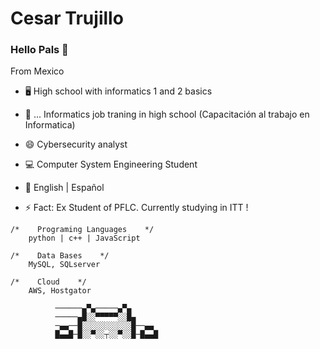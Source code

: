 # Cesar Trujillo

### Hello Pals 👋

From Mexico 

- 🖥 High school with informatics 1 and 2 basics

- 📲 ... Informatics job traning in high school (Capacitación al trabajo en Informatica)

- 😄 Cybersecurity analyst

- 💻 Computer System Engineering Student

- 📝 English | Español

- ⚡ Fact: Ex Student of PFLC. Currently studying in ITT !

```
/*    Programing Languages    */
    python | c++ | JavaScript 
    
/*    Data Bases    */
    MySQL, SQLserver
    
/*    Cloud    */
    AWS, Hostgator
```


```
          ──────▄▀▄─────▄▀▄
          ─────▄█░░▀▀▀▀▀░░█▄
          ─▄▄──█░░░░░░░░░░░█──▄▄
          █▄▄█─█░░▀░░┬░░▀░░█─█▄▄█
```
